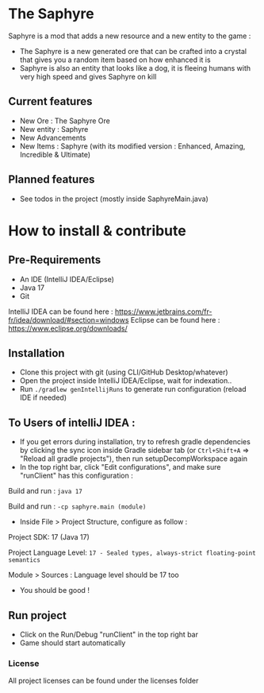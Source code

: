 # The Saphyre


Saphyre is a mod that adds a new resource and a new entity to the game :

- The Saphyre is a new generated ore that can be crafted into a crystal that gives you a random item based on how enhanced it is
- Saphyre is also an entity that looks like a dog, it is fleeing humans with very high speed and gives Saphyre on kill


## Current features

- New Ore : The Saphyre Ore
- New entity : Saphyre
- New Advancements
- New Items : Saphyre (with its modified version : Enhanced, Amazing, Incredible & Ultimate)

## Planned features

- See todos in the project (mostly inside SaphyreMain.java)


# How to install & contribute

## Pre-Requirements

- An IDE (IntelliJ IDEA/Eclipse)
- Java 17
- Git

IntelliJ IDEA can be found here : https://www.jetbrains.com/fr-fr/idea/download/#section=windows
Eclipse can be found here : https://www.eclipse.org/downloads/

## Installation

- Clone this project with git (using CLI/GitHub Desktop/whatever)
- Open the project inside IntelliJ IDEA/Eclipse, wait for indexation..
- Run `./gradlew genIntellijRuns` to generate run configuration (reload IDE if needed)

## To Users of intelliJ IDEA :

- If you get errors during installation, try to refresh gradle dependencies by clicking the sync icon inside Gradle sidebar tab (or `Ctrl+Shift+A` => "Reload all gradle projects"), then run setupDecompWorkspace again
- In the top right bar, click "Edit configurations", and make sure "runClient" has this configuration :

Build and run : `java 17`

Build and run : `-cp saphyre.main (module)`

- Inside File > Project Structure, configure as follow :

Project SDK: 17 (Java 17)

Project Language Level: `17 - Sealed types, always-strict floating-point semantics`

Module > Sources : Language level should be 17 too

- You should be good !

## Run project

- Click on the Run/Debug "runClient" in the top right bar
- Game should start automatically


### License

All project licenses can be found under the licenses folder

